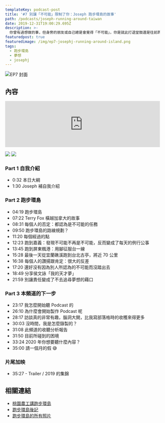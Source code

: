 ```yaml
---
templateKey: podcast-post
title: '#7 別讓「不可能」限制了你：Joseph 跑步環島的故事'
path: /podcasts/joseph-running-around-taiwan
date: 2019-12-31T19:00:29.695Z
description: >-
  你曾有過想做的事，但身旁的朋友或自己總是會覺得「不可能」，你是就此打退堂鼓還是往前跨出第一步呢？這集分享我數年前跑步環島的故事，還有這個頻道的緣起與未來的展望。
featuredpost: true
featuredimage: /img/ep7-josephj-running-around-island.png
tags:
  - 跑步環島
  - 夢想
  - josephj
---
```

![EP7 封面](/img/ep7-josephj-running-around-island.png "#7 別讓「不可能」限制了你：Joseph 跑步環島的故事")

## 內容

<iframe src="https://www.listennotes.com/embedded/e/9c44dd8311f943a1a6fe79f58a085ebc/" height="150px" width="100%" style="width: 1px; min-width: 100%;" frameborder="0" scrolling="no"></iframe>

[![](/img/apple_badge.svg)](https://podcasts.apple.com/au/podcast/7-%E5%88%A5%E8%AE%93-%E4%B8%8D%E5%8F%AF%E8%83%BD-%E9%99%90%E5%88%B6%E4%BA%86%E4%BD%A0-joseph-%E8%B7%91%E6%AD%A5%E7%92%B0%E5%B3%B6%E7%9A%84%E6%95%85%E4%BA%8B/id1479619488?i=1000461237748https://podcasts.apple.com/au/podcast/7-%E5%88%A5%E8%AE%93-%E4%B8%8D%E5%8F%AF%E8%83%BD-%E9%99%90%E5%88%B6%E4%BA%86%E4%BD%A0-joseph-%E8%B7%91%E6%AD%A5%E7%92%B0%E5%B3%B6%E7%9A%84%E6%95%85%E4%BA%8B/id1479619488?i=1000461237748) [![](/img/spotify-badge-165x40.svg)](https://open.spotify.com/episode/20Bh6jQF3cOufGYoiCdsRQhttps://open.spotify.com/episode/20Bh6jQF3cOufGYoiCdsRQ)

### Part 1 自我介紹

* 0:32 本日大綱
* 1:30 Joseph 補自我介紹

### Part 2 跑步環島

* 04:19 跑步環島
* 07:22 Terry Fox 橫越加拿大的故事
* 08:31 每個人的否定：都認為是不可能的任務
* 09:50 跑步環島的路線規劃？
* 11:20 每個經過的點
* 12:23 跑到嘉義：發現不可能不再是不可能，反而變成了每天的例行公事
* 13:45 跑到屏東楓港：用腳征服台一線
* 15:28 最後一天從宜蘭礁溪跑到台北古亭，將近 70 公里
* 16:38 每個人的讚揚跟肯定：很大的反差
* 17:20 還好沒有因為別人所認為的不可能而沒踏出去
* 18:49 分享侯文詠「我的天才夢」
* 21:59 別讓責任變成了不去追尋夢想的藉口

### Part 3 本頻道的下一步

* 23:17 我怎麼開始聽 Podcast 的
* 26:10 為什麼會開始製作 Podcast 呢
* 28:17 訪談真的非常有趣，腦洞大開，比我寫部落格時的收穫來得更多
* 30:03 沒時間，我是怎麼錄製的？
* 31:08 此頻道的收聽分析報告
* 31:50 目前所碰到的困境
* 33:24 2020 年你想要聽什麼內容？
* 35:00 請一個月的假 😅

### 片尾加映

* 35:27 - Trailer / 2019 的集錦

## 相關連結

* [桃園農工講跑步環島](https://www.slideshare.net/josephj/ss-2101404)
* [跑步環島後記](http://josephj.com/entry.php?id=110)
* [跑步環島的所有照片](https://www.flickr.com/photos/josephj/collections/72157604869644750)
